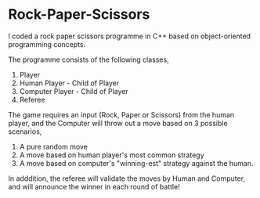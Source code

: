 # Rock-Paper-Scissors
I coded a rock paper scissors programme in C++ based on object-oriented programming concepts.

The programme consists of the following classes,
1. Player
2. Human Player - Child of Player
3. Computer Player - Child of Player
4. Referee

The game requires an input (Rock, Paper or Scissors) from the human player, and the Computer will throw out a move based on 3 possible scenarios,
1. A pure random move
2. A move based on human player's most common strategy
3. A move based on computer's "winning-est" strategy against the human.

In adddition, the referee will validate the moves by Human and Computer, and will announce the winner in each round of battle!
